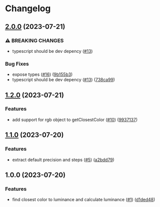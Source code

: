 # Changelog

## [2.0.0](https://github.com/logos-innovation-lab/luminance/compare/v1.2.0...v2.0.0) (2023-07-21)


### ⚠ BREAKING CHANGES

* typescript should be dev depency ([#13](https://github.com/logos-innovation-lab/luminance/issues/13))

### Bug Fixes

* expose types ([#16](https://github.com/logos-innovation-lab/luminance/issues/16)) ([9b155b3](https://github.com/logos-innovation-lab/luminance/commit/9b155b3d41ee5a87c9476880a3f021dfa5302b64))
* typescript should be dev depency ([#13](https://github.com/logos-innovation-lab/luminance/issues/13)) ([738ca99](https://github.com/logos-innovation-lab/luminance/commit/738ca99db531e0a968c4c6ce968c8aa950c84c16))

## [1.2.0](https://github.com/logos-innovation-lab/luminance/compare/v1.1.0...v1.2.0) (2023-07-21)


### Features

* add support for rgb object to getClosestColor ([#10](https://github.com/logos-innovation-lab/luminance/issues/10)) ([9937137](https://github.com/logos-innovation-lab/luminance/commit/9937137aac9ee38747536e26620d63caf5bb898d))

## [1.1.0](https://github.com/logos-innovation-lab/luminance/compare/v1.0.0...v1.1.0) (2023-07-20)


### Features

* extract default precision and steps ([#5](https://github.com/logos-innovation-lab/luminance/issues/5)) ([a2bdd79](https://github.com/logos-innovation-lab/luminance/commit/a2bdd79ff47672ba4cd8760ccd3f2c34c8d543ac))

## 1.0.0 (2023-07-20)


### Features

* find closest color to luminance and calculate luminance ([#1](https://github.com/logos-innovation-lab/luminance/issues/1)) ([d1ded48](https://github.com/logos-innovation-lab/luminance/commit/d1ded48119e97ede1b4cdf39d91f0ef98eb9c125))
